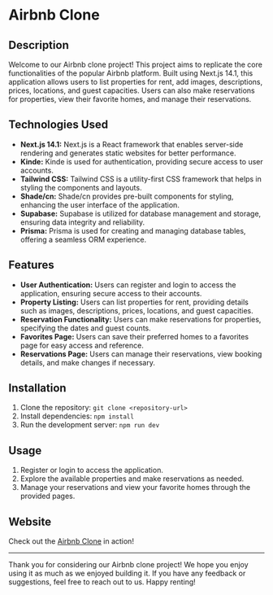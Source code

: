 # Airbnb Clone

## Description

Welcome to our Airbnb clone project! This project aims to replicate the core functionalities of the popular Airbnb platform. Built using Next.js 14.1, this application allows users to list properties for rent, add images, descriptions, prices, locations, and guest capacities. Users can also make reservations for properties, view their favorite homes, and manage their reservations.

## Technologies Used

- **Next.js 14.1:** Next.js is a React framework that enables server-side rendering and generates static websites for better performance.
- **Kinde:** Kinde is used for authentication, providing secure access to user accounts.
- **Tailwind CSS:** Tailwind CSS is a utility-first CSS framework that helps in styling the components and layouts.
- **Shade/cn:** Shade/cn provides pre-built components for styling, enhancing the user interface of the application.
- **Supabase:** Supabase is utilized for database management and storage, ensuring data integrity and reliability.
- **Prisma:** Prisma is used for creating and managing database tables, offering a seamless ORM experience.

## Features

- **User Authentication:** Users can register and login to access the application, ensuring secure access to their accounts.
- **Property Listing:** Users can list properties for rent, providing details such as images, descriptions, prices, locations, and guest capacities.
- **Reservation Functionality:** Users can make reservations for properties, specifying the dates and guest counts.
- **Favorites Page:** Users can save their preferred homes to a favorites page for easy access and reference.
- **Reservations Page:** Users can manage their reservations, view booking details, and make changes if necessary.

## Installation

1. Clone the repository: `git clone <repository-url>`
2. Install dependencies: `npm install`
3. Run the development server: `npm run dev`

## Usage

1. Register or login to access the application.
2. Explore the available properties and make reservations as needed.
3. Manage your reservations and view your favorite homes through the provided pages.

## Website

Check out the [Airbnb Clone](#https://airbnb-clone-khaki-chi.vercel.app/) in action!

---

Thank you for considering our Airbnb clone project! We hope you enjoy using it as much as we enjoyed building it. If you have any feedback or suggestions, feel free to reach out to us. Happy renting!

